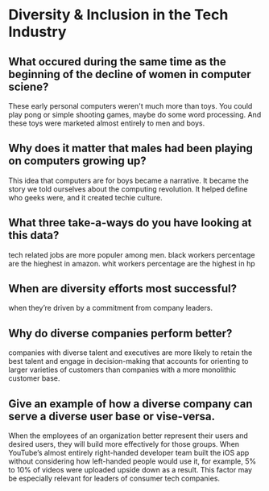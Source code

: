 # Diversity & Inclusion in the Tech Industry

## What occured during the same time as the beginning of the decline of women in computer sciene?

These early personal computers weren't much more than toys. You could play pong or simple shooting games, maybe do some word processing. And these toys were marketed almost entirely to men and boys.

## Why does it matter that males had been playing on computers growing up?

This idea that computers are for boys became a narrative. It became the story we told ourselves about the computing revolution. It helped define who geeks were, and it created techie culture.

## What three take-a-ways do you have looking at this data?

tech related jobs are more populer among men.
black workers percentage are the hieghest in amazon.
whit workers percentage are the highest in hp

## When are diversity efforts most successful?

when they’re driven by a commitment from company leaders.

## Why do diverse companies perform better?

companies with diverse talent and executives are more likely to retain the best talent and engage in decision-making that accounts for orienting to larger varieties of customers than companies with a more monolithic customer base.

## Give an example of how a diverse company can serve a diverse user base or vise-versa.

When the employees of an organization better represent their users and desired users, they will build more effectively for those groups. When YouTube’s almost entirely right-handed developer team built the iOS app without considering how left-handed people would use it, for example, 5% to 10% of videos were uploaded upside down as a result. This factor may be especially relevant for leaders of consumer tech companies.
